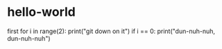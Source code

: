 # hello-world
first
for i in range(2):
    print("git down on it")
    if i == 0:
        print("dun-nuh-nuh, dun-nuh-nuh")
